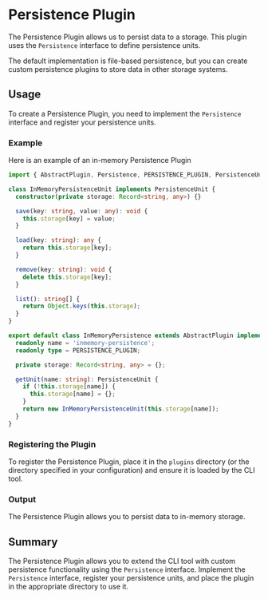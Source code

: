 # Persistence Plugin

The Persistence Plugin allows us to persist data to a storage. This plugin uses the `Persistence` interface to define persistence units.

The default implementation is file-based persistence, but you can create custom persistence plugins to store data in other storage systems.

## Usage

To create a Persistence Plugin, you need to implement the `Persistence` interface and register your persistence units.

### Example

Here is an example of an in-memory Persistence Plugin

```typescript
import { AbstractPlugin, Persistence, PERSISTENCE_PLUGIN, PersistenceUnit } from '@letrun/core';

class InMemoryPersistenceUnit implements PersistenceUnit {
  constructor(private storage: Record<string, any>) {}

  save(key: string, value: any): void {
    this.storage[key] = value;
  }

  load(key: string): any {
    return this.storage[key];
  }

  remove(key: string): void {
    delete this.storage[key];
  }

  list(): string[] {
    return Object.keys(this.storage);
  }
}

export default class InMemoryPersistence extends AbstractPlugin implements Persistence {
  readonly name = 'inmemory-persistence';
  readonly type = PERSISTENCE_PLUGIN;

  private storage: Record<string, any> = {};

  getUnit(name: string): PersistenceUnit {
    if (!this.storage[name]) {
      this.storage[name] = {};
    }
    return new InMemoryPersistenceUnit(this.storage[name]);
  }
}
```

### Registering the Plugin

To register the Persistence Plugin, place it in the `plugins` directory (or the directory specified in your configuration) and ensure it is loaded by the CLI tool.

### Output

The Persistence Plugin allows you to persist data to in-memory storage.

## Summary

The Persistence Plugin allows you to extend the CLI tool with custom persistence functionality using the `Persistence` interface. Implement the `Persistence` interface, register your persistence units, and place the plugin in the appropriate directory to use it.

